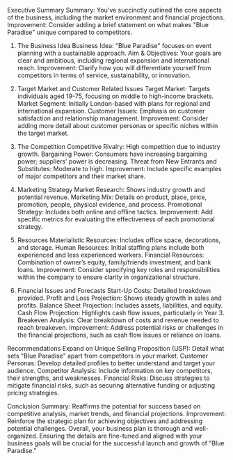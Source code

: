 Executive Summary
Summary: You’ve succinctly outlined the core aspects of the business, including the market environment and financial projections.
Improvement: Consider adding a brief statement on what makes "Blue Paradise" unique compared to competitors.

1. The Business Idea
Business Idea: "Blue Paradise" focuses on event planning with a sustainable approach.
Aim & Objectives: Your goals are clear and ambitious, including regional expansion and international reach.
Improvement: Clarify how you will differentiate yourself from competitors in terms of service, sustainability, or innovation.

2. Target Market and Customer Related Issues
Target Market: Targets individuals aged 19-75, focusing on middle to high-income brackets.
Market Segment: Initially London-based with plans for regional and international expansion.
Customer Issues: Emphasis on customer satisfaction and relationship management.
Improvement: Consider adding more detail about customer personas or specific niches within the target market.

3. The Competition
Competitive Rivalry: High competition due to industry growth.
Bargaining Power: Consumers have increasing bargaining power; suppliers’ power is decreasing.
Threat from New Entrants and Substitutes: Moderate to high.
Improvement: Include specific examples of major competitors and their market share.

4. Marketing Strategy
Market Research: Shows industry growth and potential revenue.
Marketing Mix: Details on product, place, price, promotion, people, physical evidence, and process.
Promotional Strategy: Includes both online and offline tactics.
Improvement: Add specific metrics for evaluating the effectiveness of each promotional strategy.

5. Resources
Materialistic Resources: Includes office space, decorations, and storage.
Human Resources: Initial staffing plans include both experienced and less experienced workers.
Financial Resources: Combination of owner’s equity, family/friends investment, and bank loans.
Improvement: Consider specifying key roles and responsibilities within the company to ensure clarity in organizational structure.

6. Financial Issues and Forecasts
Start-Up Costs: Detailed breakdown provided.
Profit and Loss Projection: Shows steady growth in sales and profits.
Balance Sheet Projection: Includes assets, liabilities, and equity.
Cash Flow Projection: Highlights cash flow issues, particularly in Year 3.
Breakeven Analysis: Clear breakdown of costs and revenue needed to reach breakeven.
Improvement: Address potential risks or challenges in the financial projections, such as cash flow issues or reliance on loans.

Recommendations
Expand on Unique Selling Proposition (USP): Detail what sets "Blue Paradise" apart from competitors in your market.
Customer Personas: Develop detailed profiles to better understand and target your audience.
Competitor Analysis: Include information on key competitors, their strengths, and weaknesses.
Financial Risks: Discuss strategies to mitigate financial risks, such as securing alternative funding or adjusting pricing strategies.

Conclusion
Summary: Reaffirms the potential for success based on competitive analysis, market trends, and financial projections.
Improvement: Reinforce the strategic plan for achieving objectives and addressing potential challenges.
Overall, your business plan is thorough and well-organized. Ensuring the details are fine-tuned and aligned with your business goals will be crucial for the successful launch and growth of "Blue Paradise."
